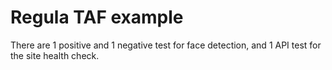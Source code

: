 # Regula TAF example
  There are 1 positive and 1 negative test for face detection, and 1 API test for the site health check.



